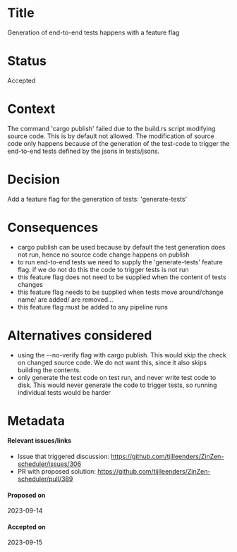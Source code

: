 # Title
Generation of end-to-end tests happens with a feature flag
# Status
Accepted
# Context
The command 'cargo publish' failed due to the build.rs script modifying source code. This is by default not allowed.
The modification of source code only happens because of the generation of the test-code to trigger the
end-to-end tests defined by the jsons in tests/jsons.

# Decision
Add a feature flag for the generation of tests: 'generate-tests'

# Consequences
- cargo publish can be used because by default the test generation does not run, hence no source code change happens on publish
- to run end-to-end tests we need to supply the 'generate-tests' feature flag: if we do not do this the code to trigger tests is not run
- this feature flag does not need to be supplied when the content of tests changes
- this feature flag needs to be supplied when tests move around/change name/ are added/ are removed...
- this feature flag must be added to any pipeline runs

# Alternatives considered
- using the --no-verify flag with cargo publish. This would skip the check on changed source code. We do not want this, since it also skips building the contents.
- only generate the test code on test run, and never write test code to disk. This would never generate the code to trigger tests, so running individual tests would be harder



# Metadata
#### Relevant issues/links
- Issue that triggered discussion: https://github.com/tijlleenders/ZinZen-scheduler/issues/306
- PR with proposed solution: https://github.com/tijlleenders/ZinZen-scheduler/pull/389
#### Proposed on
2023-09-14
#### Accepted on
2023-09-15